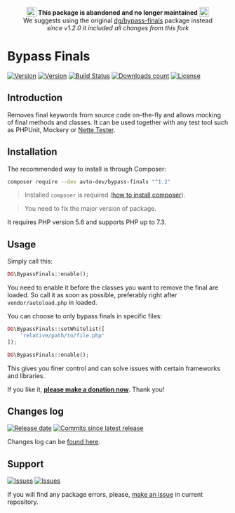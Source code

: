 <p align="center">
    <sub><img src="https://github.githubassets.com/images/icons/emoji/unicode/26a0.png" width="22"></sub> <strong>This package is abandoned and no longer maintained</strong> <sub><img src="https://github.githubassets.com/images/icons/emoji/unicode/26a0.png" width="22"></sub><br />
    We suggests using the original <a href="https://github.com/dg/bypass-finals">dg/bypass-finals</a> package instead<br />
    <em>since v1.2.0 it included all changes from this fork</em>
</p>

Bypass Finals
=============

[![Version][badge_packagist_version]][link_packagist]
[![Version][badge_php_version]][link_packagist]
[![Build Status][badge_build_status]][link_build_status]
[![Downloads count][badge_downloads_count]][link_packagist]
[![License][badge_license]][link_license]

Introduction
------------

Removes final keywords from source code on-the-fly and allows mocking of final methods and classes.
It can be used together with any test tool such as PHPUnit, Mockery or [Nette Tester](https://tester.nette.org).


Installation
------------

The recommended way to install is through Composer:

```bash
composer require --dev avto-dev/bypass-finals "^1.2"
```

> Installed `composer` is required ([how to install composer][getcomposer]).

> You need to fix the major version of package.

It requires PHP version 5.6 and supports PHP up to 7.3.


Usage
-----

Simply call this:

```php
DG\BypassFinals::enable();
```

You need to enable it before the classes you want to remove the final are loaded. So call it as soon as possible, preferably right after `vendor/autoload.php` in loaded.

You can choose to only bypass finals in specific files:

```php
DG\BypassFinals::setWhitelist([
    'relative/path/to/file.php'
]);

DG\BypassFinals::enable();
```

This gives you finer control and can solve issues with certain frameworks and libraries.

If you like it, **[please make a donation now](https://nette.org/make-donation?to=bypass-finals)**. Thank you!

## Changes log

[![Release date][badge_release_date]][link_releases]
[![Commits since latest release][badge_commits_since_release]][link_commits]

Changes log can be [found here][link_changes_log].

## Support

[![Issues][badge_issues]][link_issues]
[![Issues][badge_pulls]][link_pulls]

If you will find any package errors, please, [make an issue][link_create_issue] in current repository.

[badge_packagist_version]:https://img.shields.io/packagist/v/avto-dev/bypass-finals.svg?maxAge=180
[badge_php_version]:https://img.shields.io/packagist/php-v/avto-dev/bypass-finals.svg?longCache=true
[badge_build_status]:https://travis-ci.org/avto-dev/bypass-finals.svg?branch=master
[badge_downloads_count]:https://img.shields.io/packagist/dt/avto-dev/bypass-finals.svg?maxAge=180
[badge_license]:https://img.shields.io/packagist/l/avto-dev/bypass-finals.svg?longCache=true
[badge_release_date]:https://img.shields.io/github/release-date/avto-dev/bypass-finals.svg?style=flat-square&maxAge=180
[badge_commits_since_release]:https://img.shields.io/github/commits-since/avto-dev/bypass-finals/latest.svg?style=flat-square&maxAge=180
[badge_issues]:https://img.shields.io/github/issues/avto-dev/bypass-finals.svg?style=flat-square&maxAge=180
[badge_pulls]:https://img.shields.io/github/issues-pr/avto-dev/bypass-finals.svg?style=flat-square&maxAge=180
[link_releases]:https://github.com/avto-dev/bypass-finals/releases
[link_packagist]:https://packagist.org/packages/avto-dev/bypass-finals
[link_build_status]:https://travis-ci.org/avto-dev/bypass-finals
[link_changes_log]:https://github.com/avto-dev/bypass-finals/blob/master/CHANGELOG.md
[link_issues]:https://github.com/avto-dev/bypass-finals/issues
[link_create_issue]:https://github.com/avto-dev/bypass-finals/issues/new/choose
[link_commits]:https://github.com/avto-dev/bypass-finals/commits
[link_pulls]:https://github.com/avto-dev/bypass-finals/pulls
[link_license]:https://github.com/avto-dev/bypass-finals/blob/master/LICENSE
[getcomposer]:https://getcomposer.org/download/
